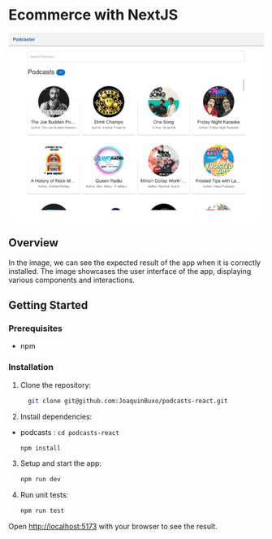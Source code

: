 # Ecommerce with NextJS

<div>
  <p align="center">
    <img src="public/podcasts.png" width="800" alt="Catalogue">
  </p>
</div>

## Overview

In the image, we can see the expected result of the app when it is correctly installed. The image showcases the user interface of the app, displaying various components and interactions.

## Getting Started

### Prerequisites

- npm

### Installation

1. Clone the repository:

   ```sh
     git clone git@github.com:JoaquinBuxo/podcasts-react.git
   ```

2. Install dependencies:

- podcasts : `cd podcasts-react`

  ```sh
  npm install
  ```

3. Setup and start the app:

   ```sh
   npm run dev
   ```

4. Run unit tests:

   ```sh
   npm run test
   ```

Open [http://localhost:5173](http://localhost:5173) with your browser to see the result.
